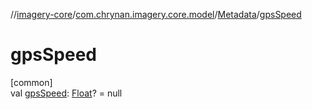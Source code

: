 //[imagery-core](../../../index.md)/[com.chrynan.imagery.core.model](../index.md)/[Metadata](index.md)/[gpsSpeed](gps-speed.md)

# gpsSpeed

[common]\
val [gpsSpeed](gps-speed.md): [Float](https://kotlinlang.org/api/latest/jvm/stdlib/kotlin/-float/index.html)? = null
